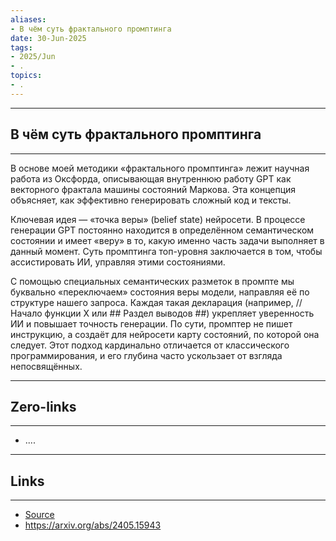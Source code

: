 ```yaml
---
aliases: 
- В чём суть фрактального промптинга 
date: 30-Jun-2025
tags:
- 2025/Jun
- .
topics:
- .
---
```

-----
##  В чём суть фрактального промптинга 
-----
В основе моей методики «фрактального промптинга» лежит научная работа из Оксфорда, описывающая внутреннюю работу GPT как векторного фрактала машины состояний Маркова. Эта концепция объясняет, как эффективно генерировать сложный код и тексты.

Ключевая идея — «точка веры» (belief state) нейросети. В процессе генерации GPT постоянно находится в определённом семантическом состоянии и имеет «веру» в то, какую именно часть задачи выполняет в данный момент. Суть промптинга топ-уровня заключается в том, чтобы ассистировать ИИ, управляя этими состояниями.

С помощью специальных семантических разметок в промпте мы буквально «переключаем» состояния веры модели, направляя её по структуре нашего запроса. Каждая такая декларация (например, // Начало функции X или ## Раздел выводов ##) укрепляет уверенность ИИ и повышает точность генерации. По сути, промптер не пишет инструкцию, а создаёт для нейросети карту состояний, по которой она следует. Этот подход кардинально отличается от классического программирования, и его глубина часто ускользает от взгляда непосвящённых.

---
## Zero-links
---
- ....

---
## Links
---
- [Source](https://t.me/turboproject/1765)
- https://arxiv.org/abs/2405.15943